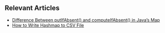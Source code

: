## Relevant Articles
- [Difference Between putIfAbsent() and computeIfAbsent() in Java’s Map](https://www.baeldung.com/java-map-putifabsent-computeifabsent)
- [How to Write Hashmap to CSV File](https://www.baeldung.com/java-write-hashmap-csv)
